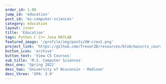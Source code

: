 ```yaml
---
order_id: 1.00
jump_id: 'education'
post_id: 'ms-computer-sciences'
category: education
layout: inner
title: 'Education'
tags: Python C C++ Java MATLAB
featured_image: '/profile/img/posts/UW-crest.png'
project_link: 'https://github.com/TrevorZB/resources/blob/main/cs_courses/cs_courses.csv'
button_icon: 'archive'
button_text: 'View CS Courses'
sub_title: 'M.S. Computer Sciences'
desc_one: 'Spring 2021'
desc_two: 'University of Wisconsin - Madison'
desc_three: 'GPA: 3.9'
---
```

